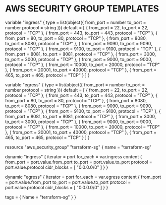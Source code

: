 # AWS SECURITY GROUP TEMPLATES


variable "ingress" {
  type = list(object({
    from_port = number
    to_port   = number
    protocol  = string
  }))
  default = [
    { from_port = 22, to_port = 22, protocol = "TCP" },
    { from_port = 443, to_port = 443, protocol = "TCP" },
    { from_port = 80, to_port = 80, protocol = "TCP" },
    { from_port = 8080, to_port = 8080, protocol = "TCP" },
    { from_port = 9090, to_port = 9090, protocol = "TCP" },
    { from_port = 9100, to_port = 9100, protocol = "TCP" },
    { from_port = 8081, to_port = 8081, protocol = "TCP" },
    { from_port = 3000, to_port = 3000, protocol = "TCP" },
    { from_port = 9000, to_port = 9000, protocol = "TCP" },
    { from_port = 10000, to_port = 20000, protocol = "TCP" },
    { from_port = 20001, to_port = 40000, protocol = "TCP" },
    { from_port = 465, to_port = 465, protocol = "TCP" }
  ]
}

variable "egress" {
  type = list(object({
    from_port = number
    to_port   = number
    protocol  = string
  }))
  default = [
    { from_port = 22, to_port = 22, protocol = "TCP" },
    { from_port = 443, to_port = 443, protocol = "TCP" },
    { from_port = 80, to_port = 80, protocol = "TCP" },
    { from_port = 8080, to_port = 8080, protocol = "TCP" },
    { from_port = 9090, to_port = 9090, protocol = "TCP" },
    { from_port = 9100, to_port = 9100, protocol = "TCP" },
    { from_port = 8081, to_port = 8081, protocol = "TCP" },
    { from_port = 3000, to_port = 3000, protocol = "TCP" },
    { from_port = 9000, to_port = 9000, protocol = "TCP" },
    { from_port = 10000, to_port = 20000, protocol = "TCP" },
    { from_port = 20001, to_port = 40000, protocol = "TCP" },
    { from_port = 465, to_port = 465, protocol = "TCP" }
  ]
}

resource "aws_security_group" "terraform-sg" {
  name = "terraform-sg"

  dynamic "ingress" {
    iterator = port
    for_each = var.ingress
    content {
      from_port   = port.value.from_port
      to_port     = port.value.to_port
      protocol    = port.value.protocol
      cidr_blocks = [ "0.0.0.0/0" ]
    }
  }

  dynamic "egress" {
    iterator = port
    for_each = var.egress
    content {
      from_port   = port.value.from_port
      to_port     = port.value.to_port
      protocol    = port.value.protocol
      cidr_blocks = [ "0.0.0.0/0" ]
    }
  }

  tags = {
    Name = "terraform-sg"
  }
}



